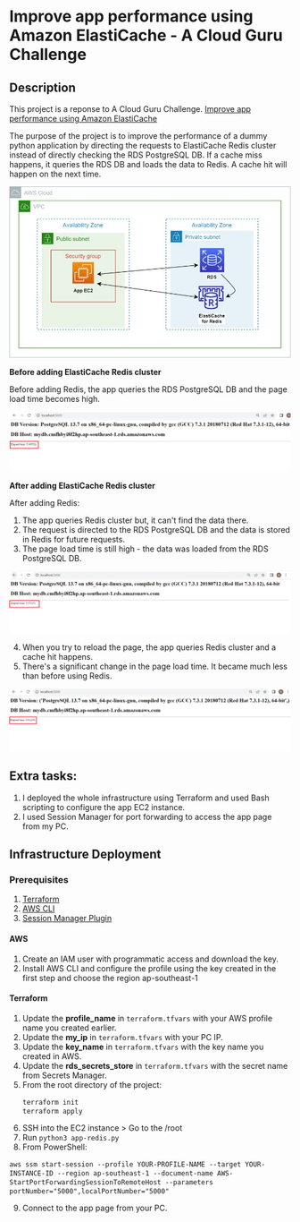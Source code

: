 # Improve app performance using Amazon ElastiCache - A Cloud Guru Challenge

## Description

This project is a reponse to A Cloud Guru Challenge. [Improve app performance using Amazon ElastiCache](https://acloudguru.com/blog/engineering/cloudguruchallenge-improve-application-performance-using-amazon-elasticache)

The purpose of the project is to improve the performance of a dummy python application by directing the requests to ElastiCache Redis cluster instead of directly checking the RDS PostgreSQL DB. If a cache miss happens, it queries the RDS DB and loads the data to Redis. A cache hit will happen on the next time.   

![Infrastructure Diagram](./Docs/Infrastructure-diagram.jpg)


**Before adding ElastiCache Redis cluster**

Before adding Redis, the app queries the RDS PostgreSQL DB and the page load time becomes high.

![App console load time (no Redis)](./Docs/Before-adding-Redis.PNG)


**After adding ElastiCache Redis cluster**

After adding Redis:

1. The app queries Redis cluster but, it can't find the data there. 
2. The request is directed to the RDS PostgreSQL DB and the data is stored in Redis for future requests.
3. The page load time is still high - the data was loaded from the RDS PostgreSQL DB.

![App console load time (with Redis - cache miss)](./Docs/After-adding-Redis-cache-miss.PNG)

4. When you try to reload the page, the app queries Redis cluster and a cache hit happens.
5. There's a significant change in the page load time. It became much less than before using Redis.

![App console load time (with Redis - cache hit)](./Docs/After-adding-Redis-cache-hit.PNG)


## Extra tasks:
1. I deployed the whole infrastructure using Terraform and used Bash scripting to configure the app EC2 instance. 
2. I used Session Manager for port forwarding to access the app page from my PC. 

## Infrastructure Deployment

### Prerequisites

1. [Terraform](https://www.terraform.io/downloads)
2. [AWS CLI](https://docs.aws.amazon.com/cli/latest/userguide/getting-started-install.html)
3. [Session Manager Plugin](https://docs.aws.amazon.com/systems-manager/latest/userguide/session-manager-working-with-install-plugin.html)

#### AWS

1. Create an IAM user with programmatic access and download the key.
2. Install AWS CLI and configure the profile using the key created in the first step and choose the region ap-southeast-1

#### Terraform

1. Update the **profile_name** in ```terraform.tfvars``` with your AWS profile name you created earlier.
2. Update the **my_ip** in ```terraform.tfvars``` with your PC IP.
3. Update the **key_name** in ```terraform.tfvars```  with the key name you created in AWS. 
4. Update the **rds_secrets_store** in ```terraform.tfvars``` with the secret name from Secrets Manager. 
5. From the root directory of the project:
    ```
    terraform init
    terraform apply
    ```
6. SSH into the EC2 instance > Go to the /root
7. Run ```python3 app-redis.py```
8. From PowerShell:

```
aws ssm start-session --profile YOUR-PROFILE-NAME --target YOUR-INSTANCE-ID --region ap-southeast-1 --document-name AWS-StartPortForwardingSessionToRemoteHost --parameters portNumber="5000",localPortNumber="5000"

```
9. Connect to the app page from your PC.



